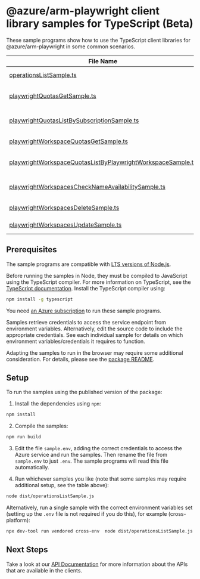 # @azure/arm-playwright client library samples for TypeScript (Beta)

These sample programs show how to use the TypeScript client libraries for @azure/arm-playwright in some common scenarios.

| **File Name**                                                                                                           | **Description**                                                                                                                                                 |
| ----------------------------------------------------------------------------------------------------------------------- | --------------------------------------------------------------------------------------------------------------------------------------------------------------- |
| [operationsListSample.ts][operationslistsample]                                                                         | list the operations for the provider x-ms-original-file: 2025-07-01-preview/Operations_List.json                                                                |
| [playwrightQuotasGetSample.ts][playwrightquotasgetsample]                                                               | get subscription-level location-based Playwright quota resource by name. x-ms-original-file: 2025-07-01-preview/PlaywrightQuotas_Get.json                       |
| [playwrightQuotasListBySubscriptionSample.ts][playwrightquotaslistbysubscriptionsample]                                 | list Playwright quota resources for a given subscription Id. x-ms-original-file: 2025-07-01-preview/PlaywrightQuotas_ListBySubscription.json                    |
| [playwrightWorkspaceQuotasGetSample.ts][playwrightworkspacequotasgetsample]                                             | get Playwright workspace quota resource by name. x-ms-original-file: 2025-07-01-preview/PlaywrightWorkspaceQuotas_Get.json                                      |
| [playwrightWorkspaceQuotasListByPlaywrightWorkspaceSample.ts][playwrightworkspacequotaslistbyplaywrightworkspacesample] | list quota resources for a given Playwright workspace resource. x-ms-original-file: 2025-07-01-preview/PlaywrightWorkspaceQuotas_ListByPlaywrightWorkspace.json |
| [playwrightWorkspacesCheckNameAvailabilitySample.ts][playwrightworkspaceschecknameavailabilitysample]                   | implements global CheckNameAvailability operations x-ms-original-file: 2025-07-01-preview/PlaywrightWorkspaces_CheckNameAvailability.json                       |
| [playwrightWorkspacesDeleteSample.ts][playwrightworkspacesdeletesample]                                                 | delete a PlaywrightWorkspace x-ms-original-file: 2025-07-01-preview/PlaywrightWorkspaces_Delete.json                                                            |
| [playwrightWorkspacesUpdateSample.ts][playwrightworkspacesupdatesample]                                                 | update a PlaywrightWorkspace x-ms-original-file: 2025-07-01-preview/PlaywrightWorkspaces_Update.json                                                            |

## Prerequisites

The sample programs are compatible with [LTS versions of Node.js](https://github.com/nodejs/release#release-schedule).

Before running the samples in Node, they must be compiled to JavaScript using the TypeScript compiler. For more information on TypeScript, see the [TypeScript documentation][typescript]. Install the TypeScript compiler using:

```bash
npm install -g typescript
```

You need [an Azure subscription][freesub] to run these sample programs.

Samples retrieve credentials to access the service endpoint from environment variables. Alternatively, edit the source code to include the appropriate credentials. See each individual sample for details on which environment variables/credentials it requires to function.

Adapting the samples to run in the browser may require some additional consideration. For details, please see the [package README][package].

## Setup

To run the samples using the published version of the package:

1. Install the dependencies using `npm`:

```bash
npm install
```

2. Compile the samples:

```bash
npm run build
```

3. Edit the file `sample.env`, adding the correct credentials to access the Azure service and run the samples. Then rename the file from `sample.env` to just `.env`. The sample programs will read this file automatically.

4. Run whichever samples you like (note that some samples may require additional setup, see the table above):

```bash
node dist/operationsListSample.js
```

Alternatively, run a single sample with the correct environment variables set (setting up the `.env` file is not required if you do this), for example (cross-platform):

```bash
npx dev-tool run vendored cross-env  node dist/operationsListSample.js
```

## Next Steps

Take a look at our [API Documentation][apiref] for more information about the APIs that are available in the clients.

[operationslistsample]: https://github.com/Azure/azure-sdk-for-js/blob/main/sdk/playwright/arm-playwright/samples/v1-beta/typescript/src/operationsListSample.ts
[playwrightquotasgetsample]: https://github.com/Azure/azure-sdk-for-js/blob/main/sdk/playwright/arm-playwright/samples/v1-beta/typescript/src/playwrightQuotasGetSample.ts
[playwrightquotaslistbysubscriptionsample]: https://github.com/Azure/azure-sdk-for-js/blob/main/sdk/playwright/arm-playwright/samples/v1-beta/typescript/src/playwrightQuotasListBySubscriptionSample.ts
[playwrightworkspacequotasgetsample]: https://github.com/Azure/azure-sdk-for-js/blob/main/sdk/playwright/arm-playwright/samples/v1-beta/typescript/src/playwrightWorkspaceQuotasGetSample.ts
[playwrightworkspacequotaslistbyplaywrightworkspacesample]: https://github.com/Azure/azure-sdk-for-js/blob/main/sdk/playwright/arm-playwright/samples/v1-beta/typescript/src/playwrightWorkspaceQuotasListByPlaywrightWorkspaceSample.ts
[playwrightworkspaceschecknameavailabilitysample]: https://github.com/Azure/azure-sdk-for-js/blob/main/sdk/playwright/arm-playwright/samples/v1-beta/typescript/src/playwrightWorkspacesCheckNameAvailabilitySample.ts
[playwrightworkspacesdeletesample]: https://github.com/Azure/azure-sdk-for-js/blob/main/sdk/playwright/arm-playwright/samples/v1-beta/typescript/src/playwrightWorkspacesDeleteSample.ts
[playwrightworkspacesupdatesample]: https://github.com/Azure/azure-sdk-for-js/blob/main/sdk/playwright/arm-playwright/samples/v1-beta/typescript/src/playwrightWorkspacesUpdateSample.ts
[apiref]: https://learn.microsoft.com/javascript/api/@azure/arm-playwright?view=azure-node-preview
[freesub]: https://azure.microsoft.com/free/
[package]: https://github.com/Azure/azure-sdk-for-js/tree/main/sdk/playwright/arm-playwright/README.md
[typescript]: https://www.typescriptlang.org/docs/home.html
